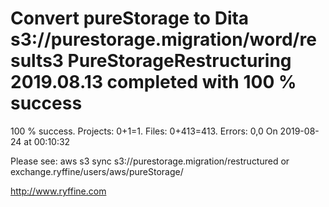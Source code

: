 # Convert pureStorage to Dita s3://purestorage.migration/word/results3 PureStorageRestructuring 2019.08.13 completed with 100 % success

100 % success. Projects: 0+1=1.  Files: 0+413=413. Errors: 0,0  On 2019-08-24 at 00:10:32



Please see: aws s3 sync s3://purestorage.migration/restructured or exchange.ryffine/users/aws/pureStorage/

http://www.ryffine.com

